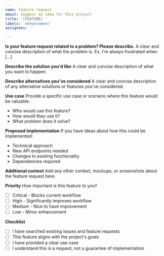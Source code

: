 ```yaml
---
name: Feature request
about: Suggest an idea for this project
title: '[FEATURE] '
labels: 'enhancement'
assignees: ''

---
```


**Is your feature request related to a problem? Please describe.**
A clear and concise description of what the problem is. Ex. I'm always frustrated when [...]

**Describe the solution you'd like**
A clear and concise description of what you want to happen.

**Describe alternatives you've considered**
A clear and concise description of any alternative solutions or features you've considered.

**Use case**
Provide a specific use case or scenario where this feature would be valuable:
- Who would use this feature?
- How would they use it?
- What problem does it solve?

**Proposed Implementation**
If you have ideas about how this could be implemented:
- Technical approach
- New API endpoints needed
- Changes to existing functionality
- Dependencies required

**Additional context**
Add any other context, mockups, or screenshots about the feature request here.

**Priority**
How important is this feature to you?
- [ ] Critical - Blocks current workflow
- [ ] High - Significantly improves workflow
- [ ] Medium - Nice to have improvement
- [ ] Low - Minor enhancement

**Checklist**
- [ ] I have searched existing issues and feature requests
- [ ] This feature aligns with the project's goals
- [ ] I have provided a clear use case
- [ ] I understand this is a request, not a guarantee of implementation 